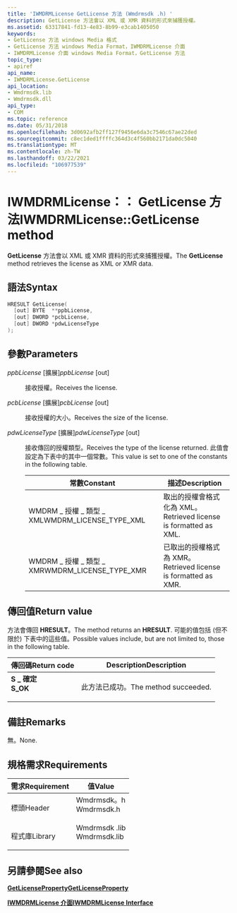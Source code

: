 ```yaml
---
title: 'IWMDRMLicense GetLicense 方法 (Wmdrmsdk .h) '
description: GetLicense 方法會以 XML 或 XMR 資料的形式來捕獲授權。
ms.assetid: 63317841-fd13-4e83-8b99-e3cab1405050
keywords:
- GetLicense 方法 windows Media 格式
- GetLicense 方法 windows Media Format，IWMDRMLicense 介面
- IWMDRMLicense 介面 windows Media Format，GetLicense 方法
topic_type:
- apiref
api_name:
- IWMDRMLicense.GetLicense
api_location:
- Wmdrmsdk.lib
- Wmdrmsdk.dll
api_type:
- COM
ms.topic: reference
ms.date: 05/31/2018
ms.openlocfilehash: 3d0692afb2ff127f9456e6da3c7546c67ae22ded
ms.sourcegitcommit: c8ec1ded1ffffc364d3c4f560bb2171da0dc5040
ms.translationtype: MT
ms.contentlocale: zh-TW
ms.lasthandoff: 03/22/2021
ms.locfileid: "106977539"
---
```

# <a name="iwmdrmlicensegetlicense-method"></a><span data-ttu-id="17d76-106">IWMDRMLicense：： GetLicense 方法</span><span class="sxs-lookup"><span data-stu-id="17d76-106">IWMDRMLicense::GetLicense method</span></span>

<span data-ttu-id="17d76-107">**GetLicense** 方法會以 XML 或 XMR 資料的形式來捕獲授權。</span><span class="sxs-lookup"><span data-stu-id="17d76-107">The **GetLicense** method retrieves the license as XML or XMR data.</span></span>

## <a name="syntax"></a><span data-ttu-id="17d76-108">語法</span><span class="sxs-lookup"><span data-stu-id="17d76-108">Syntax</span></span>


```C++
HRESULT GetLicense(
  [out] BYTE  **ppbLicense,
  [out] DWORD *pcbLicense,
  [out] DWORD *pdwLicenseType
);
```



## <a name="parameters"></a><span data-ttu-id="17d76-109">參數</span><span class="sxs-lookup"><span data-stu-id="17d76-109">Parameters</span></span>

<dl> <dt>

<span data-ttu-id="17d76-110">*ppbLicense* \[擴展\]</span><span class="sxs-lookup"><span data-stu-id="17d76-110">*ppbLicense* \[out\]</span></span>
</dt> <dd>

<span data-ttu-id="17d76-111">接收授權。</span><span class="sxs-lookup"><span data-stu-id="17d76-111">Receives the license.</span></span>

</dd> <dt>

<span data-ttu-id="17d76-112">*pcbLicense* \[擴展\]</span><span class="sxs-lookup"><span data-stu-id="17d76-112">*pcbLicense* \[out\]</span></span>
</dt> <dd>

<span data-ttu-id="17d76-113">接收授權的大小。</span><span class="sxs-lookup"><span data-stu-id="17d76-113">Receives the size of the license.</span></span>

</dd> <dt>

<span data-ttu-id="17d76-114">*pdwLicenseType* \[擴展\]</span><span class="sxs-lookup"><span data-stu-id="17d76-114">*pdwLicenseType* \[out\]</span></span>
</dt> <dd>

<span data-ttu-id="17d76-115">接收傳回的授權類型。</span><span class="sxs-lookup"><span data-stu-id="17d76-115">Receives the type of the license returned.</span></span> <span data-ttu-id="17d76-116">此值會設定為下表中的其中一個常數。</span><span class="sxs-lookup"><span data-stu-id="17d76-116">This value is set to one of the constants in the following table.</span></span>



| <span data-ttu-id="17d76-117">常數</span><span class="sxs-lookup"><span data-stu-id="17d76-117">Constant</span></span>                  | <span data-ttu-id="17d76-118">描述</span><span class="sxs-lookup"><span data-stu-id="17d76-118">Description</span></span>                            |
|---------------------------|----------------------------------------|
| <span data-ttu-id="17d76-119">WMDRM \_ 授權 \_ 類型 \_ XML</span><span class="sxs-lookup"><span data-stu-id="17d76-119">WMDRM\_LICENSE\_TYPE\_XML</span></span> | <span data-ttu-id="17d76-120">取出的授權會格式化為 XML。</span><span class="sxs-lookup"><span data-stu-id="17d76-120">Retrieved license is formatted as XML.</span></span> |
| <span data-ttu-id="17d76-121">WMDRM \_ 授權 \_ 類型 \_ XMR</span><span class="sxs-lookup"><span data-stu-id="17d76-121">WMDRM\_LICENSE\_TYPE\_XMR</span></span> | <span data-ttu-id="17d76-122">已取出的授權格式為 XMR。</span><span class="sxs-lookup"><span data-stu-id="17d76-122">Retrieved license is formatted as XMR.</span></span> |



 

</dd> </dl>

## <a name="return-value"></a><span data-ttu-id="17d76-123">傳回值</span><span class="sxs-lookup"><span data-stu-id="17d76-123">Return value</span></span>

<span data-ttu-id="17d76-124">方法會傳回 **HRESULT**。</span><span class="sxs-lookup"><span data-stu-id="17d76-124">The method returns an **HRESULT**.</span></span> <span data-ttu-id="17d76-125">可能的值包括 (但不限於) 下表中的這些值。</span><span class="sxs-lookup"><span data-stu-id="17d76-125">Possible values include, but are not limited to, those in the following table.</span></span>



| <span data-ttu-id="17d76-126">傳回碼</span><span class="sxs-lookup"><span data-stu-id="17d76-126">Return code</span></span>                                                                          | <span data-ttu-id="17d76-127">Description</span><span class="sxs-lookup"><span data-stu-id="17d76-127">Description</span></span>                      |
|--------------------------------------------------------------------------------------|----------------------------------|
| <dl> <span data-ttu-id="17d76-128"><dt>**S \_ 確定**</dt></span><span class="sxs-lookup"><span data-stu-id="17d76-128"><dt>**S\_OK**</dt></span></span> </dl> | <span data-ttu-id="17d76-129">此方法已成功。</span><span class="sxs-lookup"><span data-stu-id="17d76-129">The method succeeded.</span></span><br/> |



 

## <a name="remarks"></a><span data-ttu-id="17d76-130">備註</span><span class="sxs-lookup"><span data-stu-id="17d76-130">Remarks</span></span>

<span data-ttu-id="17d76-131">無。</span><span class="sxs-lookup"><span data-stu-id="17d76-131">None.</span></span>

## <a name="requirements"></a><span data-ttu-id="17d76-132">規格需求</span><span class="sxs-lookup"><span data-stu-id="17d76-132">Requirements</span></span>



| <span data-ttu-id="17d76-133">需求</span><span class="sxs-lookup"><span data-stu-id="17d76-133">Requirement</span></span> | <span data-ttu-id="17d76-134">值</span><span class="sxs-lookup"><span data-stu-id="17d76-134">Value</span></span> |
|--------------------|-----------------------------------------------------------------------------------------|
| <span data-ttu-id="17d76-135">標頭</span><span class="sxs-lookup"><span data-stu-id="17d76-135">Header</span></span><br/>  | <dl> <span data-ttu-id="17d76-136"><dt>Wmdrmsdk。h</dt></span><span class="sxs-lookup"><span data-stu-id="17d76-136"><dt>Wmdrmsdk.h</dt></span></span> </dl>   |
| <span data-ttu-id="17d76-137">程式庫</span><span class="sxs-lookup"><span data-stu-id="17d76-137">Library</span></span><br/> | <dl> <span data-ttu-id="17d76-138"><dt>Wmdrmsdk .lib</dt></span><span class="sxs-lookup"><span data-stu-id="17d76-138"><dt>Wmdrmsdk.lib</dt></span></span> </dl> |



## <a name="see-also"></a><span data-ttu-id="17d76-139">另請參閱</span><span class="sxs-lookup"><span data-stu-id="17d76-139">See also</span></span>

<dl> <dt>

[<span data-ttu-id="17d76-140">**GetLicenseProperty**</span><span class="sxs-lookup"><span data-stu-id="17d76-140">**GetLicenseProperty**</span></span>](iwmdrmlicense-getlicenseproperty.md)
</dt> <dt>

[<span data-ttu-id="17d76-141">**IWMDRMLicense 介面**</span><span class="sxs-lookup"><span data-stu-id="17d76-141">**IWMDRMLicense Interface**</span></span>](iwmdrmlicense.md)
</dt> </dl>

 

 





